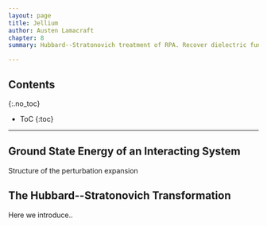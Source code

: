 ```yaml
---
layout: page
title: Jellium
author: Austen Lamacraft
chapter: 8
summary: Hubbard--Stratonovich treatment of RPA. Recover dielectric function. How do we get at the functional determinant in the simplest way? Perhaps just be expanding the density in terms of the Coulomb field -- this makes the closest connection to a response function.

---
```


## Contents
{:.no_toc}

* ToC
{:toc}

---

## Ground State Energy of an Interacting System

Structure of the perturbation expansion

## The Hubbard--Stratonovich Transformation

Here we introduce..
